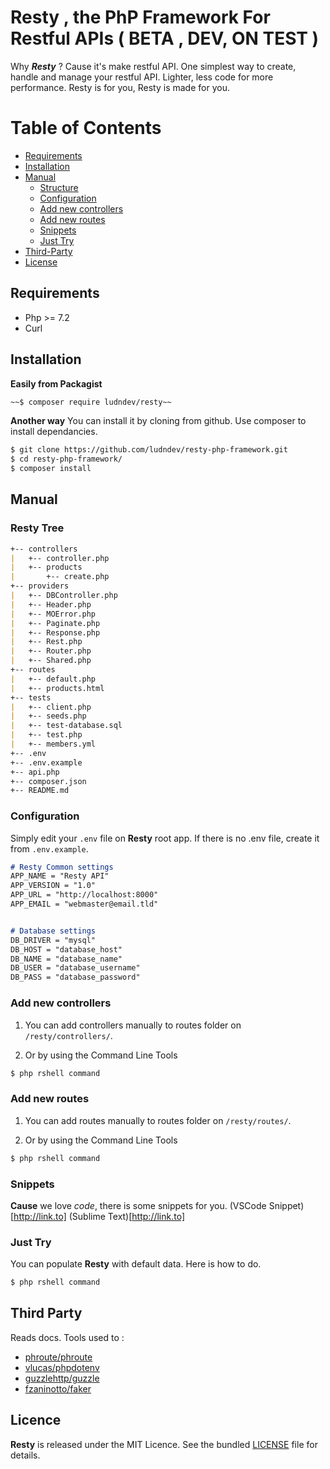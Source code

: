 # Resty , the PhP Framework For Restful APIs ( BETA , DEV, ON TEST )

Why ***Resty*** ? Cause it's make restful API. One simplest way to create, handle and manage your restful API. Lighter, less code for more performance. Resty is for you, Resty is made for you.



# Table of Contents

 - [Requirements](#requirements)
 - [Installation](#installation)
 - [Manual](#manual)
   - [Structure](#resty-tree)
   - [Configuration](#configuration)
   - [Add new controllers](#add-new-controllers)
   - [Add new routes](#add-new-routes)
   - [Snippets](#snippets)
   - [Just Try](#just-try)
 - [Third-Party](#third-party)
 - [License](#Licence)



## Requirements

* Php >= 7.2
* Curl



## Installation

**Easily from Packagist**
```sh
~~$ composer require ludndev/resty~~
```

**Another way**
You can install it by cloning from github. Use composer to install dependancies.
```sh
$ git clone https://github.com/ludndev/resty-php-framework.git
$ cd resty-php-framework/
$ composer install
```


## Manual



### Resty Tree

```md
+-- controllers
|   +-- controller.php
|   +-- products
|       +-- create.php
+-- providers
|   +-- DBController.php
|   +-- Header.php
|   +-- MOError.php
|   +-- Paginate.php
|   +-- Response.php
|   +-- Rest.php
|   +-- Router.php
|   +-- Shared.php
+-- routes
|   +-- default.php
|   +-- products.html
+-- tests
|   +-- client.php
|   +-- seeds.php
|   +-- test-database.sql
|   +-- test.php
|   +-- members.yml
+-- .env
+-- .env.example
+-- api.php
+-- composer.json
+-- README.md
```



### Configuration

Simply edit your `.env` file on **Resty** root app. If there is no .env file, create it from `.env.example`.

```md
# Resty Common settings
APP_NAME = "Resty API"
APP_VERSION = "1.0"
APP_URL = "http://localhost:8000"
APP_EMAIL = "webmaster@email.tld"


# Database settings
DB_DRIVER = "mysql"
DB_HOST = "database_host"
DB_NAME = "database_name"
DB_USER = "database_username"
DB_PASS = "database_password"
```



### Add new controllers

1. You can add controllers manually to routes folder on `/resty/controllers/`.

2. Or by using the Command Line Tools
```sh
$ php rshell command
```



### Add new routes

1. You can add routes manually to routes folder on `/resty/routes/`.

2. Or by using the Command Line Tools
```sh
$ php rshell command
```



### Snippets
**Cause** we love *code*, there is some snippets for you.
(VSCode Snippet)[http://link.to]
(Sublime Text)[http://link.to]



### Just Try

You can populate **Resty** with default data. Here is how to do.
```sh
$ php rshell command
```



## Third Party

Reads docs. Tools used to :
* [phroute/phroute](https://link____)
* [vlucas/phpdotenv](https://link____)
* [guzzlehttp/guzzle](https://link____)
* [fzaninotto/faker](https://link____)



## Licence

**Resty** is released under the MIT Licence. See the bundled [LICENSE](LICENCE) file for details.



